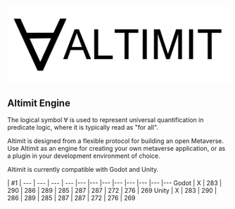 ![Altimit logo](/logo.png)

## Altimit Engine

The logical symbol ∀ is used to represent universal quantification in predicate logic, where it is typically read as "for all".

Altimit is designed from a flexible protocol for building an open Metaverse. Use Altimit as an engine for creating your own metaverse application, or as a plugin in your development environment of choice.

Altimit is currently compatible with Godot and Unity.

 | #1 | 
--- | --- | --- | --- |--- |--- |--- |--- |--- |--- |--- |---
Godot | X | 283 | 290 | 286 | 289 | 285 | 287 | 287 | 272 | 276 | 269
Unity | X | 283 | 290 | 286 | 289 | 285 | 287 | 287 | 272 | 276 | 269
